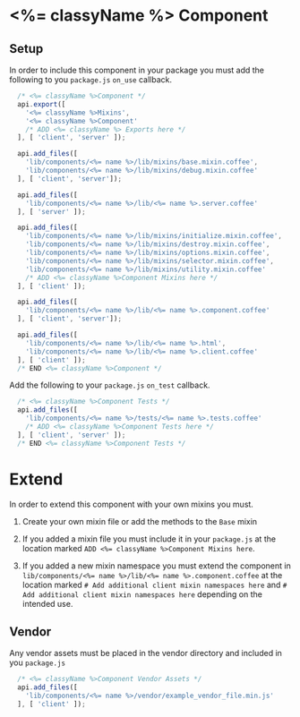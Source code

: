 # <%= classyName %> Component

## Setup

In order to include this component in your package you must add the following to you `package.js` `on_use` callback.

```javascript
  /* <%= classyName %>Component */
  api.export([
    '<%= classyName %>Mixins',
    '<%= classyName %>Component'
    /* ADD <%= classyName %> Exports here */
  ], [ 'client', 'server' ]);

  api.add_files([
    'lib/components/<%= name %>/lib/mixins/base.mixin.coffee',
    'lib/components/<%= name %>/lib/mixins/debug.mixin.coffee'
  ], [ 'client', 'server']);

  api.add_files([
    'lib/components/<%= name %>/lib/<%= name %>.server.coffee'
  ], [ 'server' ]);

  api.add_files([
    'lib/components/<%= name %>/lib/mixins/initialize.mixin.coffee',
    'lib/components/<%= name %>/lib/mixins/destroy.mixin.coffee',
    'lib/components/<%= name %>/lib/mixins/options.mixin.coffee',
    'lib/components/<%= name %>/lib/mixins/selector.mixin.coffee',
    'lib/components/<%= name %>/lib/mixins/utility.mixin.coffee'
    /* ADD <%= classyName %>Component Mixins here */
  ], [ 'client' ]);

  api.add_files([
    'lib/components/<%= name %>/lib/<%= name %>.component.coffee'
  ], [ 'client', 'server']);

  api.add_files([
    'lib/components/<%= name %>/lib/<%= name %>.html',
    'lib/components/<%= name %>/lib/<%= name %>.client.coffee'
  ], [ 'client' ]);
  /* END <%= classyName %>Component */
```

Add the following to your `package.js` `on_test` callback.

```javascript
  /* <%= classyName %>Component Tests */
  api.add_files([
    'lib/components/<%= name %>/tests/<%= name %>.tests.coffee'
    /* ADD <%= classyName %>Component Tests here */
  ], [ 'client', 'server' ]);
  /* END <%= classyName %>Component Tests */
```

# Extend

In order to extend this component with your own mixins you must.

1. Create your own mixin file or add the methods to the `Base` mixin

2. If you added a mixin file you must include it in your `package.js` at the location marked `ADD <%= classyName %>Component Mixins here`.

3. If you added a new mixin namespace you must extend the component in `lib/components/<%= name %>/lib/<%= name %>.component.coffee`
    at the location marked `# Add additional client mixin namespaces here` and `# Add additional client mixin namespaces here`
    depending on the intended use.

## Vendor

Any vendor assets must be placed in the vendor directory and included in you `package.js`

```javascript
  /* <%= classyName %>Component Vendor Assets */
  api.add_files([
    'lib/components/<%= name %>/vendor/example_vendor_file.min.js'
  ], [ 'client' ]);
```
